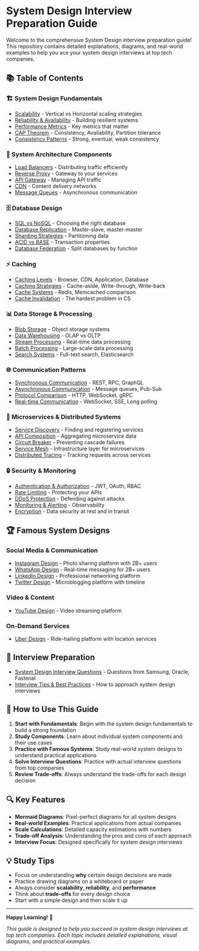 # System Design Interview Preparation Guide

Welcome to the comprehensive System Design interview preparation guide! This repository contains detailed explanations, diagrams, and real-world examples to help you ace your system design interviews at top tech companies.

## 📚 Table of Contents

### 🏗️ System Design Fundamentals
- [Scalability](scalability.md) - Vertical vs Horizontal scaling strategies
- [Reliability & Availability](reliability-availability.md) - Building resilient systems
- [Performance Metrics](performance-metrics.md) - Key metrics that matter
- [CAP Theorem](cap-theorem.md) - Consistency, Availability, Partition tolerance
- [Consistency Patterns](consistency-patterns.md) - Strong, eventual, weak consistency

### 🔧 System Architecture Components
- [Load Balancers](load-balancers.md) - Distributing traffic efficiently
- [Reverse Proxy](reverse-proxy.md) - Gateway to your services
- [API Gateway](api-gateway.md) - Managing API traffic
- [CDN](cdn.md) - Content delivery networks
- [Message Queues](message-queues.md) - Asynchronous communication

### 🗄️ Database Design
- [SQL vs NoSQL](sql-vs-nosql.md) - Choosing the right database
- [Database Replication](database-replication.md) - Master-slave, master-master
- [Sharding Strategies](sharding-strategies.md) - Partitioning data
- [ACID vs BASE](acid-vs-base.md) - Transaction properties
- [Database Federation](database-federation.md) - Split databases by function

### ⚡ Caching
- [Caching Levels](caching-levels.md) - Browser, CDN, Application, Database
- [Caching Strategies](caching-strategies.md) - Cache-aside, Write-through, Write-back
- [Cache Systems](cache-systems.md) - Redis, Memcached comparison
- [Cache Invalidation](cache-invalidation.md) - The hardest problem in CS

### 📊 Data Storage & Processing
- [Blob Storage](blob-storage.md) - Object storage systems
- [Data Warehousing](data-warehousing.md) - OLAP vs OLTP
- [Stream Processing](stream-processing.md) - Real-time data processing
- [Batch Processing](batch-processing.md) - Large-scale data processing
- [Search Systems](search-systems.md) - Full-text search, Elasticsearch

### 🌐 Communication Patterns
- [Synchronous Communication](synchronous-communication.md) - REST, RPC, GraphQL
- [Asynchronous Communication](asynchronous-communication.md) - Message queues, Pub-Sub
- [Protocol Comparison](protocol-comparison.md) - HTTP, WebSocket, gRPC
- [Real-time Communication](realtime-communication.md) - WebSocket, SSE, Long polling

### 🔄 Microservices & Distributed Systems
- [Service Discovery](service-discovery.md) - Finding and registering services
- [API Composition](api-composition.md) - Aggregating microservice data
- [Circuit Breaker](circuit-breaker.md) - Preventing cascade failures
- [Service Mesh](service-mesh.md) - Infrastructure layer for microservices
- [Distributed Tracing](distributed-tracing.md) - Tracking requests across services

### 🔒 Security & Monitoring
- [Authentication & Authorization](auth.md) - JWT, OAuth, RBAC
- [Rate Limiting](rate-limiting.md) - Protecting your APIs
- [DDoS Protection](ddos-protection.md) - Defending against attacks
- [Monitoring & Alerting](monitoring-alerting.md) - Observability
- [Encryption](encryption.md) - Data security at rest and in transit

## 🏆 Famous System Designs

### Social Media & Communication
- [Instagram Design](instagram-design.md) - Photo sharing platform with 2B+ users
- [WhatsApp Design](whatsapp-design.md) - Real-time messaging for 2B+ users
- [LinkedIn Design](linkedin-design.md) - Professional networking platform
- [Twitter Design](twitter-design.md) - Microblogging platform with timeline

### Video & Content
- [YouTube Design](youtube-design.md) - Video streaming platform

### On-Demand Services
- [Uber Design](uber-design.md) - Ride-hailing platform with location services

## 📝 Interview Preparation
- [System Design Interview Questions](system-design-interview-questions.md) - Questions from Samsung, Oracle, Fastenal
- [Interview Tips & Best Practices](interview-tips.md) - How to approach system design interviews

## 🎯 How to Use This Guide

1. **Start with Fundamentals**: Begin with the system design fundamentals to build a strong foundation
2. **Study Components**: Learn about individual system components and their use cases
3. **Practice with Famous Systems**: Study real-world system designs to understand practical applications
4. **Solve Interview Questions**: Practice with actual interview questions from top companies
5. **Review Trade-offs**: Always understand the trade-offs for each design decision

## 🔍 Key Features

- **Mermaid Diagrams**: Pixel-perfect diagrams for all system designs
- **Real-world Examples**: Practical applications from actual companies
- **Scale Calculations**: Detailed capacity estimations with numbers
- **Trade-off Analysis**: Understanding the pros and cons of each approach
- **Interview Focus**: Designed specifically for system design interviews

## 💡 Study Tips

- Focus on understanding **why** certain design decisions are made
- Practice drawing diagrams on a whiteboard or paper
- Always consider **scalability**, **reliability**, and **performance**
- Think about **trade-offs** for every design choice
- Start with a simple design and then scale it up

---

**Happy Learning!** 🚀

*This guide is designed to help you succeed in system design interviews at top tech companies. Each topic includes detailed explanations, visual diagrams, and practical examples.*
